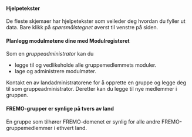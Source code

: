 ﻿#### Hjelpetekster
De fleste skjemaer har hjelpetekster som veileder deg hvordan du fyller ut data. 
Bare klikk på *spørsmålstegnet* øverst til venstre på siden.

#### Planlegg modulmøtene dine med Modulregisteret

Som en *gruppeadministrator* kan du
- legge til og vedlikeholde alle gruppemedlemmets moduler.
- lage og administrere modulmøter.

Kontakt en av landadministratorene for å opprette en gruppe og legge deg til som gruppeadministrator.
Deretter kan du legge til nye medlemmer i gruppen.

#### FREMO-grupper er synlige på tvers av land
En gruppe som tilhører FREMO-domenet er synlig for alle andre FREMO-gruppemedlemmer i ethvert land.